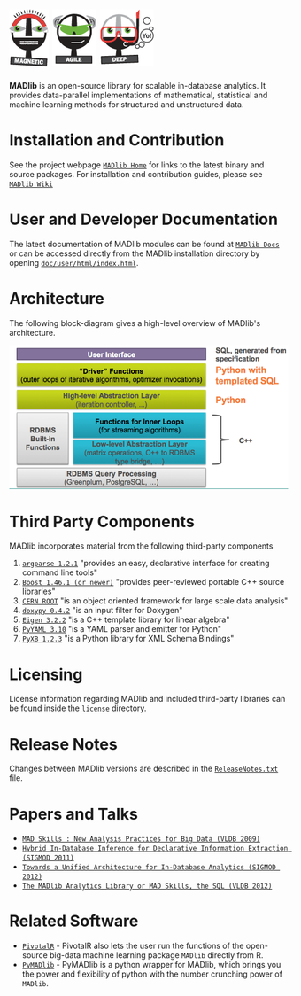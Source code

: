 ![](./doc/imgs/magnetic-icon.png) ![](./doc/imgs/agile-icon.png) ![](./doc/imgs/deep-icon.png)
=================================================
**MADlib** is an open-source library for scalable in-database analytics.
It provides data-parallel implementations of mathematical, statistical and
machine learning methods for structured and unstructured data.

Installation and Contribution
==============================
See the project webpage  [`MADlib Home`](http://madlib.net) for links to the
latest binary and source packages. For installation and contribution guides,
please see [`MADlib Wiki`](https://github.com/madlib/madlib/wiki)

User and Developer Documentation
==================================
The latest documentation of MADlib modules can be found at [`MADlib
Docs`](http://doc.madlib.net) or can be accessed directly from the MADlib
installation directory by opening
[`doc/user/html/index.html`](doc/user/html/index.html).


Architecture
=============
The following block-diagram gives a high-level overview of MADlib's
architecture.


![MADlib Architecture](./doc/imgs/architecture.png)


Third Party Components
======================
MADlib incorporates material from the following third-party components

1. [`argparse 1.2.1`](http://code.google.com/p/argparse/) "provides an easy, declarative interface for creating command line tools"
2. [`Boost 1.46.1 (or newer)`](http://www.boost.org/) "provides peer-reviewed portable C++ source libraries"
3. [`CERN ROOT`](http://root.cern.ch/) "is an object oriented framework for large scale data analysis"
4. [`doxypy 0.4.2`](http://code.foosel.org/doxypy) "is an input filter for Doxygen"
5. [`Eigen 3.2.2`](http://eigen.tuxfamily.org/index.php?title=Main_Page) "is a C++ template library for linear algebra"
6. [`PyYAML 3.10`](http://pyyaml.org/wiki/PyYAML) "is a YAML parser and emitter for Python"
7. [`PyXB 1.2.3`](http://pyxb.sourceforge.net/) "is a Python library for XML Schema Bindings"

Licensing
==========
License information regarding MADlib and included third-party libraries can be
found inside the [`license`](/license) directory.

Release Notes
=============
Changes between MADlib versions are described in the
[`ReleaseNotes.txt`](/ReleaseNotes.txt) file.

Papers and Talks
=================
* [`MAD Skills : New Analysis Practices for Big Data (VLDB 2009)`](http://db.cs.berkeley.edu/papers/vldb09-madskills.pdf)
* [`Hybrid In-Database Inference for Declarative Information Extraction (SIGMOD 2011)`](http://www.cise.ufl.edu/~daisyw/sigmod11.pdf)
* [`Towards a Unified Architecture for In-Database Analytics (SIGMOD 2012)`](http://www.cs.stanford.edu/~chrismre/papers/bismarck-full.pdf)
* [`The MADlib Analytics Library or MAD Skills, the SQL (VLDB 2012)`](http://www.eecs.berkeley.edu/Pubs/TechRpts/2012/EECS-2012-38.html)


Related Software
=================
* [`PivotalR`](https://github.com/madlib-internal/PivotalR) - PivotalR also
lets the user run the functions of the open-source big-data machine learning
package `MADlib` directly from R.
* [`PyMADlib`](https://github.com/gopivotal/pymadlib) - PyMADlib is a python
wrapper for MADlib, which brings you the power and flexibility of python
with the number crunching power of `MADlib`.

